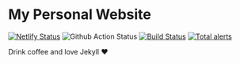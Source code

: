 # My Personal Website

[![Netlify Status](https://api.netlify.com/api/v1/badges/414f08af-8dd3-4ff3-9652-6e9a83bcdbc5/deploy-status)](https://app.netlify.com/sites/inspiring-lamport-55ba30/deploys) ![Github Action Status](https://github.com/hatamiarash7/MyWebSite/workflows/Jekyll%20site%20CI/badge.svg) [![Build Status](https://travis-ci.org/hatamiarash7/MyWebSite.svg?branch=master)](https://travis-ci.org/hatamiarash7/MyWebSite) [![Total alerts](https://img.shields.io/lgtm/alerts/g/hatamiarash7/MyWebSite.svg?logo=lgtm&logoWidth=18)](https://lgtm.com/projects/g/hatamiarash7/MyWebSite/alerts/)

Drink coffee and love Jekyll ♥
